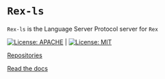# `Rex-ls`
`Rex-ls` is the Language Server Protocol server for `Rex`

[![License: APACHE](https://img.shields.io/badge/License-Apache_2.0-blue.svg)](https://opensource.org/licenses/Apache-2.0) |
[![License: MIT](https://img.shields.io/badge/License-MIT-yellow.svg)](https://opensource.org/licenses/MIT)

[Repositories](https://www.github.com/rexlang/rex)

[Read the docs](https://www.rexlang.org)
